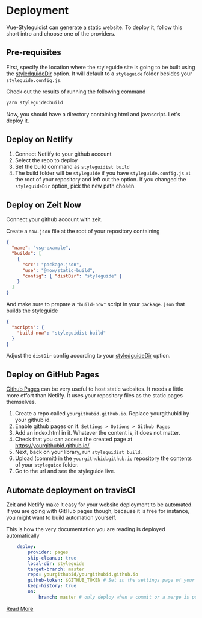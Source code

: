 # Deployment

Vue-Styleguidist can generate a static website. To deploy it, follow this short intro and choose one of the providers.

## Pre-requisites

First, specify the location where the styleguide site is going to be built using the [styledguideDir](/Configuration.md#styleguidedir) option. It will default to a `styleguide` folder besides your `styleguide.config.js`.

Check out the results of running the following command

```sh
yarn styleguide:build
```

Now, you should have a directory containing html and javascript. Let's deploy it.

## Deploy on Netlify

1.  Connect Netlify to your github account
1.  Select the repo to deploy
1.  Set the build command as `styleguidist build`
1.  The build folder will be `styleguide` if you have `styleguide.config.js` at the root of your repository and left out the option. If you changed the `styleguideDir` option, pick the new path chosen.

## Deploy on Zeit Now

Connect your github account with zeit.

Create a `now.json` file at the root of your repository containing

```json
{
  "name": "vsg-example",
  "builds": [
    {
      "src": "package.json",
      "use": "@now/static-build",
      "config": { "distDir": "styleguide" }
    }
  ]
}
```

And make sure to prepare a `"build-now"` script in your `package.json` that builds the styleguide

```json
{
  "scripts": {
    "build-now": "styleguidist build"
  }
}
```

Adjust the `distDir` config according to your [styledguideDir](/Configuration.md#styleguidedir) option.

## Deploy on GitHub Pages

[Github Pages](https://pages.github.com/) can be very useful to host static websites. It needs a little more effort than Netlify. It uses your repository files as the static pages themselves.

1.  Create a repo called `yourgithubid.github.io`. Replace yourgithubid by your github id.
1.  Enable github pages on it. `Settings > Options > Github Pages`
1.  Add an index.html in it. Whatever the content is, it does not matter.
1.  Check that you can access the created page at https://yourgithubid.github.io/
1.  Next, back on your library, run `styleguidist build`.
1.  Upload (commit) in the `yourgithubid.github.io` repository the contents of your `styleguide` folder.
1.  Go to the url and see the styleguide live.

## Automate deployment on travisCI

Zeit and Netlify make it easy for your website deployment to be automated. If you are going with GitHub pages though, because it is free for instance, you might want to build automation yourself.

This is how the very documentation you are reading is deployed automatically

```yml
    deploy:
        provider: pages
        skip-cleanup: true
        local-dir: styleguide
        target-branch: master
        repo: yourgithubid/yourgithubid.github.io
        github-token: $GITHUB_TOKEN # Set in the settings page of your repository, as a secure variable
        keep-history: true
        on:
            branch: master # only deploy when a commit or a merge is pushed to master
```

[Read More](https://docs.travis-ci.com/user/deployment/pages/)
